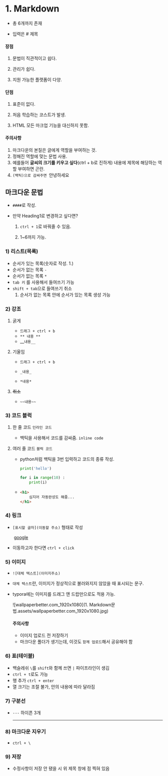 # 1. Markdown

- 총 6개까지 존재 

- 입력은 # 제목

  

#### 장점

1. 문법이 직관적이고 쉽다. 

2. 관리가 쉽다. 

3. 지원 가능한 플랫폼이 다양.

   

#### 단점

1. 표준이 없다.

2. 처음 학습하는 코스트가 발생.

3. HTML 모든 마크업 기능을 대신하지 못함.

   

#### 주의사항

1. 마크다운의 본질은 글에게 역할을 부여하는 것.
2. 정해진 역할에 맞는 문법 사용.
3. 예를들어 **글씨의 크기를 키우고 싶다**(ctrl + b로 진하게) 내용에 제목에 해당하는 역할 부여하면 곤란.
4. `(백틱)으로 감싸주면 `안녕하세요







## 마크다운 문법

* `####`로 작성.

* 만약 Heading1로 변경하고 싶다면? 

  1. `ctrl + 1`로 바꿔줄 수 있음. 

  2. 1~6까지 가능.

     

### 1) 리스트(목록)

* 순서가 있는 목록(숫자로 작성. 1.)
* 순서가 없는 목록 `-`
* 순서가 없는 목록 `*`
* `tab 키` 를 사용해서 들여쓰기 가능
* `shift + tab`으로 들여쓰기 취소
  1. 순서가 없는 목록 안에 순서가 있는 목록 생성 가능



### 2) 강조

1. 굵게 

   * `드래그 + ctrl + b`
   * `** 내용 **`
   * __`내용__`

   

2. 기울임

   * `드래그 + ctrl + b`

   * `_내용_`

   * `*내용*`

     

3. ~~취소~~

   * `~~내용~~`



### 3) 코드 블럭

1. 한 줄 코드 ``인라인 코드``
   - 백틱을 사용해서 코드를 감싸줌. ``inline code``

2. 여러 줄 코드 ``블럭 코드``

   - python처럼 백틱을 3번 입력하고 코드의 종류 작성.

     ```python
     print('hello')
     
     for i in range(10) :
         print(i)
     ```

   * ```html
     <h1>
         심지어 자동완성도 해줌...
     </h1>
     ```



### 4) 링크

- `[표시할 글자](이동할 주소)` 형태로 작성

  ​	[google](http://google.com)

- 이동하고자 한다면  `ctrl + click`



### 5) 이미지

- `![대체 텍스트](이미지주소)`

- `대체 텍스트`란, 이미지가 정상적으로 불러와지지 않았을 때 표시되는 문구.

- typora에는 이미지를 드래그 앤 드랍만으로도 적용 가능.

  ![wallpaperbetter.com_1920x1080](1. Markdown문법.assets/wallpaperbetter.com_1920x1080.jpg)

	

  #### 		주의사항
  
   - 이미지 업로드 전 저장하기
   - 마크다운 폴더가 생기는데, 이것도 `함께 업로드`해서 공유해야 함



### 6) 표(테이블)

- 백슬레쉬 `\`를 `shift`와 함께 쓰면  `|` 파이프라인이 생김
- `ctrl + t`로도 가능
- 행 추가 `ctrl + enter`
- 열 크기는 조절 불가, 안의 내용에 따라 달라짐



### 7) 구분선

* `---` 하이픈 3개

  ---



### 8) 마크다운 지우기

- `ctrl + \`



### 9) 저장

- 수정사항이 저장 안 됐을 시 위 제목 창에 점 찍혀 있음







​			